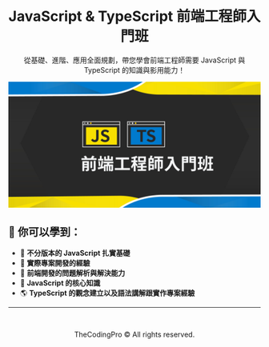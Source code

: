 <h1 align="center"> JavaScript & TypeScript 前端工程師入門班</h1>

<p align="center">
 從基礎、進階、應用全面規劃，帶您學會前端工程師需要 JavaScript 與 TypeScript 的知識與影用能力！
</p>


<p align="center">
   <img src="./assets/bg.jpeg"/ >
</p>

## 🚀 你可以學到：

- 🎪 **不分版本的 JavaScript 扎實基礎** 
- 🦾 **實際專案開發的經驗**
- 🔋 **前端開發的問題解析與解決能力**
- 🔩 **JavaScript 的核心知識**
- 🌎 **TypeScript 的觀念建立以及語法講解跟實作專案經驗**

---

<br/>

<p align="center">
TheCodingPro © All rights reserved.
</p>
